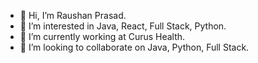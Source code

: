 - 👋 Hi, I’m Raushan Prasad.
- 👀 I’m interested in Java, React, Full Stack, Python.
- 🌱 I’m currently working at Curus Health.
- 💞️ I’m looking to collaborate on Java, Python, Full Stack.
